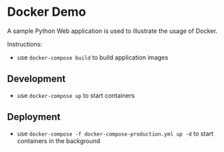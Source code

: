 # Docker Demo

A sample Python Web application is used to illustrate the usage of Docker.

Instructions:

- use `docker-compose build` to build application images

## Development

- use `docker-compose up` to start containers

## Deployment

- use `docker-compose -f docker-compose-production.yml up -d` to start containers in the background